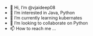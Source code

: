 - 👋 Hi, I’m @vjaideep08
- 👀 I’m interested in Java, Python
- 🌱 I’m currently learning kubernates
- 💞️ I’m looking to collaborate on Python
- 📫 How to reach me ...

<!---
vjaideep08/vjaideep08 is a ✨ special ✨ repository because its `README.md` (this file) appears on your GitHub profile.
You can click the Preview link to take a look at your changes.
--->
